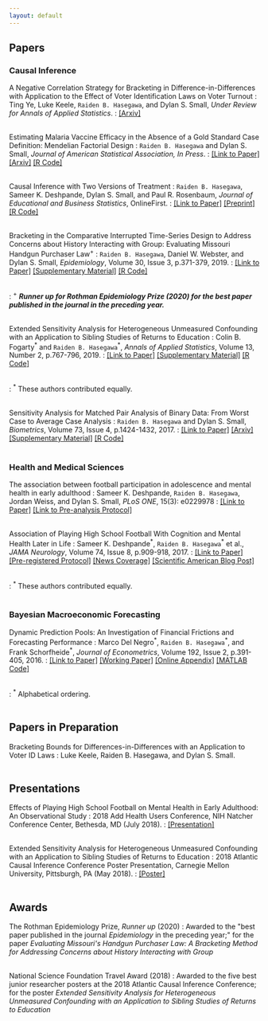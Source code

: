 ```yaml
---
layout: default
---
```


## __Papers__

### Causal Inference
A Negative Correlation Strategy for Bracketing in Difference-in-Differences with Application to the Effect of Voter Identification Laws on Voter Turnout
: Ting Ye, Luke Keele, `Raiden B. Hasegawa`, and Dylan S. Small, *Under Review for Annals of Applied Statistics*.
: [\[Arxiv\]](https://arxiv.org/abs/2006.02423)
<br><br>

Estimating Malaria Vaccine Efficacy in the Absence of a Gold Standard Case Definition: Mendelian Factorial Design
: `Raiden B. Hasegawa` and Dylan S. Small,  *Journal of American Statistical Association, In Press*.
: [\[Link to Paper\]](https://www.tandfonline.com/doi/full/10.1080/01621459.2020.1863222)
[\[Arxiv\]](../assets/mfd-paper/mendelian_factorial_design_arxiv.pdf)
[\[R Code\]](../assets/mfd-paper/R_code.zip)
<br><br>

Causal Inference with Two Versions of Treatment
: `Raiden B. Hasegawa`, Sameer K. Deshpande, Dylan S. Small, and Paul R. Rosenbaum, *Journal of Educational and Business Statistics*, OnlineFirst.
: [\[Link to Paper\]](https://journals.sagepub.com/doi/10.3102/1076998620914003)  [\[Preprint\]](../assets/versions-paper/versions.pdf)
[\[R Code\]](../assets/versions-paper/versions-Rcode.zip)
<br><br>

Bracketing in the Comparative Interrupted Time-Series Design to Address Concerns about History Interacting with Group: Evaluating Missouri Handgun Purchaser Law<sup>+</sup>
: `Raiden B. Hasegawa`, Daniel W. Webster, and Dylan S. Small, *Epidemiology*, Volume 30, Issue 3, p.371-379, 2019.
: [\[Link to Paper\]](https://journals.lww.com/epidem/Citation/2019/05000/Evaluating_Missouri_s_Handgun_Purchaser_Law__A.11.aspx)
[\[Supplementary Material\]](../assets/bracketing-paper/bracketing_diff_in_diff_supp.pdf)
[\[R Code\]](../assets/bracketing-paper/code.zip)
<br><br>

: <sup>+</sup> ***Runner up for Rothman Epidemiology Prize (2020) for the best paper published in the journal in the preceding year.***
<br><br>

Extended Sensitivity Analysis for Heterogeneous Unmeasured Confounding with an Application to Sibling Studies of Returns to Education
: Colin B. Fogarty<sup>\*</sup> and `Raiden B. Hasegawa`<sup>\*</sup>, *Annals of Applied Statistics*, Volume 13, Number 2, p.767-796, 2019.
: [\[Link to Paper\]](../assets/extended-paper/article_extended_sensitivity.pdf)
[\[Supplementary Material\]](../assets/extended-paper/supplement_extended_sensitivity.pdf)
[\[R Code\]](../assets/extended-paper/code_rev2.zip)
<br><br>

: <sup>\*</sup> These authors contributed equally.
<br><br>

Sensitivity Analysis for Matched Pair Analysis of Binary Data: From Worst Case to Average Case Analysis
: `Raiden B. Hasegawa` and Dylan S. Small, *Biometrics*, Volume 73, Issue 4, p.1424-1432, 2017.
: [\[Link to Paper\]](http://onlinelibrary.wiley.com/doi/10.1111/biom.12688/abstract)  [\[Arxiv\]](https://arxiv.org/abs/1707.09549)  [\[Supplementary Material\]](../assets/avgcase-paper/avgSensAnalysis_webAppendix.pdf)  [\[R Code\]](../assets/avgcase-paper/avgSensAnalysis_Rcode.R)
<br><br>

### Health and Medical Sciences

The association between football participation in adolescence and mental health in early adulthood
: Sameer K. Deshpande, `Raiden B. Hasegawa`, Jordan Weiss, and Dylan S. Small, *PLoS ONE*, 15(3): e0229978
: [\[Link to Paper\]](https://journals.plos.org/plosone/article/related?id=10.1371/journal.pone.0229978)  [\[Link to Pre-analysis Protocol\]](https://arxiv.org/abs/1808.03934)
<br><br>

Association of Playing High School Football With Cognition and Mental Health Later in Life
: Sameer K. Deshpande<sup>\*</sup>, `Raiden B. Hasegawa`<sup>\*</sup> et al., *JAMA Neurology*, Volume 74, Issue 8, p.909-918, 2017.
: [\[Link to Paper\]](http://jamanetwork.com/journals/jamaneurology/article-abstract/2635831)  [\[Pre-registered Protocol\]](https://arxiv.org/abs/1607.01756)  [\[News Coverage\]](https://www.theverge.com/2017/7/3/15913454/high-school-football-concussion-health-chronic-traumatic-encephalopathy)  [\[Scientific American Blog Post\]](https://blogs.scientificamerican.com/observations/head-trauma-in-high-school-football-may-be-more-complicated-than-we-thought/)
<br><br>

: <sup>\*</sup> These authors contributed equally.
<br><br>

### Bayesian Macroeconomic Forecasting

Dynamic Prediction Pools: An Investigation of Financial Frictions and Forecasting Performance
: Marco Del Negro<sup>\*</sup>, `Raiden B. Hasegawa`<sup>\*</sup>, and Frank Schorfheide<sup>\*</sup>, *Journal of Econometrics*, Volume 192, Issue 2, p.391-405, 2016.
: [\[Link to Paper\]](http://www.sciencedirect.com/science/article/pii/S0304407616300094)  [\[Working Paper\]](../assets/pools-paper/pools_paper_joe_20151119.pdf)  [\[Online Appendix\]](../assets/pools-paper/pools_onlineappendix_joe_20151119.pdf)  [\[MATLAB Code\]](../assets/pools-paper/code_and_data_0.zip)
<br><br>

: <sup>\*</sup> Alphabetical ordering.
<br><br>

## __Papers in Preparation__

Bracketing Bounds for Differences-in-Differences with an Application to Voter ID Laws
: Luke Keele, Raiden B. Hasegawa, and Dylan S. Small.
<br><br>

## __Presentations__

Effects of Playing High School Football on Mental Health in Early Adulthood: An Observational Study
: 2018 Add Health Users Conference, NIH Natcher Conference Center, Bethesda, MD (July 2018).
: [\[Presentation\]](../assets/presentations/add_health_pres.pdf)
<br><br>

Extended Sensitivity Analysis for Heterogeneous Unmeasured Confounding with an Application to Sibling Studies of Returns to Education 
: 2018 Atlantic Causal Inference Conference Poster Presentation, Carnegie Mellon University, Pittsburgh, PA (May 2018).
: [\[Poster\]](../assets/presentations/ESAPoster.pdf)
<br><br>

## __Awards__
The Rothman Epidemiology Prize, *Runner up* (2020)
: Awarded to the "best paper published in the journal *Epidemiology* in the preceding year;" for the paper _Evaluating Missouri's Handgun Purchaser Law: A Bracketing Method for Addressing Concerns about History Interacting with Group_
<br><br>

National Science Foundation Travel Award (2018)
: Awarded to the five best junior researcher posters at the 2018 Atlantic Causal Inference Conference; for the poster _Extended Sensitivity Analysis for Heterogeneous Unmeasured Confounding with an Application to Sibling Studies of Returns to Education_